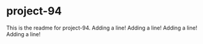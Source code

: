 # project-94

This is the readme for project-94.
Adding a line!
Adding a line!
Adding a line!
Adding a line!
